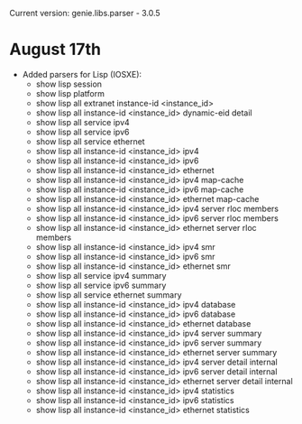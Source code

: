 Current version: genie.libs.parser - 3.0.5


# August 17th

* Added parsers for Lisp (IOSXE):
    - show lisp session
    - show lisp platform
    - show lisp all extranet <extranet> instance-id <instance_id>
    - show lisp all instance-id <instance_id> dynamic-eid detail
    - show lisp all service ipv4
    - show lisp all service ipv6
    - show lisp all service ethernet
    - show lisp all instance-id <instance_id> ipv4
    - show lisp all instance-id <instance_id> ipv6
    - show lisp all instance-id <instance_id> ethernet
    - show lisp all instance-id <instance_id> ipv4 map-cache
    - show lisp all instance-id <instance_id> ipv6 map-cache
    - show lisp all instance-id <instance_id> ethernet map-cache
    - show lisp all instance-id <instance_id> ipv4 server rloc members
    - show lisp all instance-id <instance_id> ipv6 server rloc members
    - show lisp all instance-id <instance_id> ethernet server rloc members
    - show lisp all instance-id <instance_id> ipv4 smr
    - show lisp all instance-id <instance_id> ipv6 smr
    - show lisp all instance-id <instance_id> ethernet smr
    - show lisp all service ipv4 summary
    - show lisp all service ipv6 summary
    - show lisp all service ethernet summary
    - show lisp all instance-id <instance_id> ipv4 database
    - show lisp all instance-id <instance_id> ipv6 database
    - show lisp all instance-id <instance_id> ethernet database
    - show lisp all instance-id <instance_id> ipv4 server summary
    - show lisp all instance-id <instance_id> ipv6 server summary
    - show lisp all instance-id <instance_id> ethernet server summary
    - show lisp all instance-id <instance_id> ipv4 server detail internal
    - show lisp all instance-id <instance_id> ipv6 server detail internal
    - show lisp all instance-id <instance_id> ethernet server detail internal
    - show lisp all instance-id <instance_id> ipv4 statistics
    - show lisp all instance-id <instance_id> ipv6 statistics
    - show lisp all instance-id <instance_id> ethernet statistics
